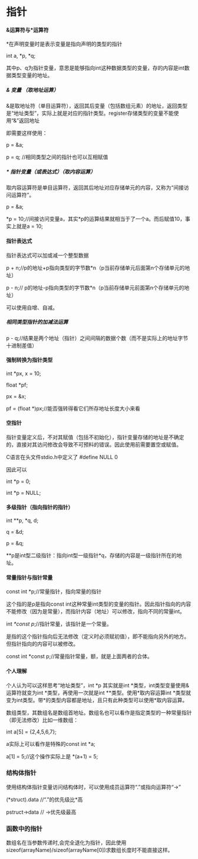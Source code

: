 # 指针

#### &运算符与\*运算符

\*在声明变量时是表示变量是指向声明的类型的指针

int a, \*p, \*q;

其中p、q为指针变量，意思是能够指向int这种数据类型的变量，存的内容是int数据类型变量的地址。

##### & 变量 （取地址运算）

&是取地址符（单目运算符），返回其后变量（包括数组元素）的地址，返回类型是“地址类型”，实际上就是对应的指针类型。register存储类型的变量不能使用“&”返回地址

即需要这样使用：

p = \&a;

p = q; //相同类型之间的指针也可以互相赋值

##### \* 指针变量（或表达式）（取内容运算）

取内容运算符是单目运算符，返回其后地址对应存储单元的内容，又称为“间接访问运算符”。

p = \&a;

\*p = 10;//间接访问变量a，其实\*p的运算结果就相当于了一个a。而后赋值10，事实上就是a = 10;

#### 指针表达式

指针表达式可以加或减一个整型数据

p + n;//p的地址+p指向类型的字节数\*n（p当前存储单元后面第n个存储单元的地址）

p - n;// p的地址-p指向类型的字节数\*n（p当前存储单元前面第n个存储单元的地址）

可以使用自增、自减。

##### 相同类型指针的加减法运算

p - q;//结果是两个地址（指针）之间间隔的数据个数（而不是实际上的地址字节十进制差值）

#### 强制转换为指针类型

int \*px, x = 10;

float \*pf;

px = \&x;

pf = (float \*)px;//能否强转得看它们所存地址长度大小来看

#### 空指针

指针变量定义后，不对其赋值（包括不初始化），指针变量存储的地址是不确定的，直接对其访问修改会导致不可预料的错误。因此使用前需要置空或赋值。

C语言在头文件stdio.h中定义了 \#define NULL 0

因此可以

int \*p = 0;

int \*p = NULL;

#### 多级指针（指向指针的指针）

int \*\*p, \*q, d;

q = \&d;

p = \&q;

\*\*p是int型二级指针：指向int型一级指针\*q，存储的内容是一级指针所在的地址。

#### 常量指针与指针常量

const int \*p;//常量指针，指向常量的指针

这个指的是p是指向const int这种常量int类型的变量的指针。因此指针指向的内容不能修改（因为是常量），而指针内容（地址）可以修改，指向不同的常量int。

int *\*const p*;//指针常量，该指针是一个常量。

是指的这个指针指向后无法修改（定义时必须赋初值），即不能指向另外的地方。但指针指向的内容可以被修改。

const int \*const p;//常量指针常量，额，就是上面两者的合体。

#### 个人理解

个人认为可以这样思考“地址类型”，int \*p 其实就是int \*类型，int类型变量使用&运算符就变为int \*类型，再使用一次就是int \*\*类型。使用\*取内容运算int \*类型就变为int类型。带\*的类型内容都是地址，且只有此种类型可以使用\*取内容运算。

数组类型，其数组名是数组首地址。数组名也可以看作是指定类型的一种常量指针（即无法修改）比如一维数组：

int a[5] = {2,4,5,6,7};

a实际上可以看作是特殊的const int \*a;

a[1] = 5;//这个操作实际上是 \*(a+1) = 5;

### 结构体指针

使用结构体指针变量访问结构体时，可以使用成员运算符“.”或指向运算符“-\>”

(\*struct).data //“.”的优先级比\*高

pstruct-\>data // -\>优先级最高

### 函数中的指针

数组名在当参数传递时,会完全退化为指针，因此使用sizeof(arrayName)/sizeof(arrayName[0])求数组长度时不能直接这样。
